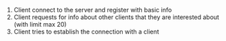 1. Client connect to the server and register with basic info
2. Client requests for info about other clients that they are interested about (with limit max 20)
3. Client tries to establish the connection with a client
